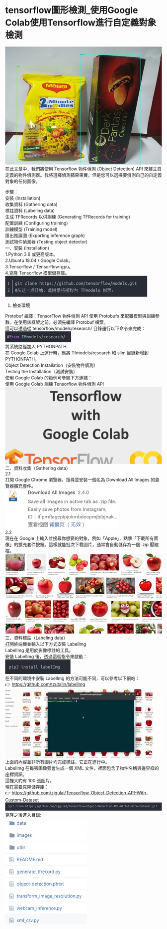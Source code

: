 # tensorflow圖形檢測_使用Google Colab使用Tensorflow進行自定義對象檢測<br/>

![image](1.jpeg)
在此文章中，我們將使用 Tensorflow 物件偵測 (Object Detection) API 來建立自定義的物件偵測器。我將選擇偵測蘋果果實，但是您可以選擇要偵測自己的自定義對象的任何圖像。<br/>

步驟：<br/>
安裝 (Installation)<br/>
收集資料 (Gathering data)<br/>
標註資料 (Labeling data)<br/>
生成 TFRecords 以供訓練 (Generating TFRecords for training)<br/>
配置訓練 (Configuring training)<br/>
訓練模型 (Training model)<br/>
匯出推論圖 (Exporting inference graph)<br/>
測試物件偵測器 (Testing object detector)<br/>
一、安裝 (Installation)<br/>
1.Python 3.6 或更高版本。<br/>
2.Ubuntu 18.04 / Google Colab。<br/>
3.Tensorflow / Tensorflow-gpu。<br/>
4.克隆 Tensorflow 模型儲存庫。<br/>
![image](2.png)<br/>
1. 檢查環境<br/>

Protobuf 編譯：TensorFlow 物件偵測 API 使用 Protobufs 來配置模型與訓練參數。在使用該框架之前，必須先編譯 Protobuf 檔案。<br/>
這可以透過從 tensorflow/models/research/ 目錄運行以下命令來完成：<br/>
![image](3.png)<br/>
將系統路徑加入 PYTHONPATH<br/>
在 Google Colab 上運行時，應將 Tfmodels/research 和 slim 目錄新增到 PYTHONPATH。<br/>
Object Detection Installation（安裝物件偵測）<br/>
Testing the Installation（測試安裝）<br/>
使用 Google Colab 的範例可參閱下方連結：<br/>
使用 Google Colab 訓練 Tensorflow 物件偵測 API<br/>
![image](4.png)<br/>
二、資料收集（Gathering data）<br/>
2.1<br/>
打開 Google Chrome 瀏覽器，搜尋並安裝一個名為 Download All Images 的瀏覽器擴充套件。<br/>
![image](5.png)<br/>
2.2<br/>
現在在 Google 上輸入並搜尋你想要的對象，例如「Apple」，點擊「下載所有圖像」的擴充套件按鈕。這樣就能批次下載圖片，通常會自動儲存為一個 .zip 壓縮檔。<br/>
![image](6.png)<br/>
三、資料標註（Labeling data）<br/>
打開終端機並輸入以下方式安裝 LabelImg<br/>
LabelImg 是用於影像標註的工具。<br/>
安裝 LabelImg 後，透過這個指令來啟動：<br/>
![image](7.png)<br/>
在不同的環境中安裝 LabelImg 的方法可能不同，可以參考以下網站：<br/>
👉 https://github.com/tzutalin/labelImg<br/>
![image](8.png)<br/>
上面的內容並非所有圖片均完成標註，它正在進行中。<br/>
LabelImg 在每張圖像旁會生成一個 XML 文件，裡面包含了物件名稱與邊界框的座標資訊。<br/>
這裡大約有 100 張圖片。<br/>
現在需要克隆儲存庫：<br/>
👉 https://github.com/zjgulai/Tensorflow-Object-Detection-API-With-Custom-Dataset<br/>
![image](9.png)<br/>
克隆之後進入目錄:<br/>
![image](10.png)<br/>








